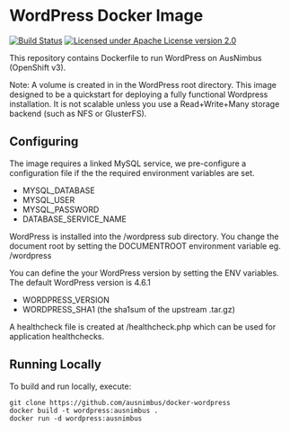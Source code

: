 WordPress Docker Image
==================

[![Build Status](https://travis-ci.org/ausnimbus/docker-wordpress.svg?branch=master)](https://travis-ci.org/ausnimbus/docker-wordpress)
[![Licensed under Apache License version 2.0](https://img.shields.io/github/license/ausnimbus/docker-wordpress.svg?maxAge=2592000)](https://www.apache.org/licenses/LICENSE-2.0)

This repository contains Dockerfile to run WordPress on AusNimbus (OpenShift v3).

Note: A volume is created in in the WordPress root directory. This image designed
to be a quickstart for deploying a fully functional Wordpress installation.
It is not scalable unless you use a Read+Write+Many storage backend (such as NFS or GlusterFS).

Configuring
-----------

The image requires a linked MySQL service, we pre-configure a configuration file if the
the required environment variables are set.

- MYSQL_DATABASE
- MYSQL_USER
- MYSQL_PASSWORD
- DATABASE_SERVICE_NAME

WordPress is installed into the /wordpress sub directory. You change the document root by
setting the DOCUMENTROOT environment variable eg. /wordpress

You can define the your WordPress version by setting the ENV variables.
The default WordPress version is 4.6.1

- WORDPRESS_VERSION
- WORDPRESS_SHA1 (the sha1sum of the upstream .tar.gz)

A healthcheck file is created at /healthcheck.php which can be used for application healthchecks.

Running Locally
---------------

To build and run locally, execute:

    git clone https://github.com/ausnimbus/docker-wordpress
    docker build -t wordpress:ausnimbus .
    docker run -d wordpress:ausnimbus
